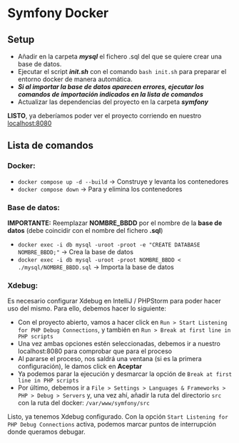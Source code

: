 # Symfony Docker
## Setup
- Añadir en la carpeta ***mysql*** el fichero .sql del que se quiere crear una base de datos.
- Ejecutar el script ***init.sh*** con el comando `bash init.sh` para preparar el entorno docker de manera automática. 
- ***Si al importar la base de datos aparecen errores, ejecutar los comandos de importación indicados en la lista de comandos*** 
- Actualizar las dependencias del proyecto en la carpeta ***symfony***

**LISTO**, ya deberíamos poder ver el proyecto corriendo en nuestro [localhost:8080](http://127.0.0.1:8080)

## Lista de comandos
### Docker:
- `docker compose up -d --build` -> Construye y levanta los contenedores
- `docker compose down` -> Para y elimina los contenedores

### Base de datos:
**IMPORTANTE:** Reemplazar **NOMBRE_BBDD** por el nombre de la **base de datos** (debe coincidir con el nombre del fichero **.sql**)
- `docker exec -i db mysql -uroot -proot -e "CREATE DATABASE NOMBRE_BBDD;"` -> Crea la base de datos
- `docker exec -i db mysql -uroot -proot NOMBRE_BBDD < ./mysql/NOMBRE_BBDD.sql` -> Importa la base de datos

### Xdebug:
Es necesario configurar Xdebug en IntelliJ / PHPStorm para poder hacer uso del mismo. Para ello, debemos hacer lo siguiente:
- Con el proyecto abierto, vamos a hacer click en `Run > Start Listening for PHP Debug Connections`, y también en `Run > Break at first line in PHP scripts`
- Una vez ambas opciones estén seleccionadas, debemos ir a nuestro localhost:8080 para comprobar que para el proceso
- Al pararse el proceso, nos saldrá una ventana (si es la primera configuración), le damos click en **Aceptar**
- Ya podemos parar la ejecución y desmarcar la opción de `Break at first line in PHP scripts`
- Por último, debemos ir a `File > Settings > Languages & Frameworks > PHP > Debug > Servers` y, una vez ahí, añadir la ruta del directorio `src` con la ruta del docker: `/var/www/symfony/src`

Listo, ya tenemos Xdebug configurado. Con la opción `Start Listening for PHP Debug Connections` activa, podemos marcar puntos de interrupción donde queramos debugar.